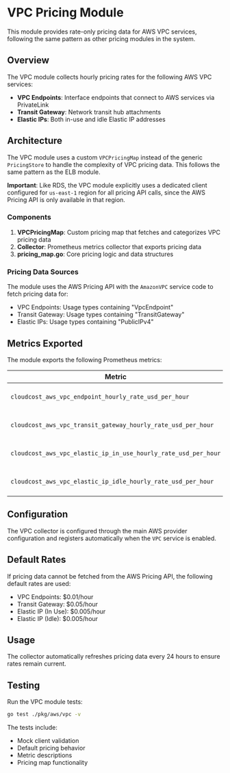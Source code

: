 # VPC Pricing Module

This module provides rate-only pricing data for AWS VPC services, following the same pattern as other pricing modules in the system.

## Overview

The VPC module collects hourly pricing rates for the following AWS VPC services:
- **VPC Endpoints**: Interface endpoints that connect to AWS services via PrivateLink
- **Transit Gateway**: Network transit hub attachments
- **Elastic IPs**: Both in-use and idle Elastic IP addresses

## Architecture

The VPC module uses a custom `VPCPricingMap` instead of the generic `PricingStore` to handle the complexity of VPC pricing data. This follows the same pattern as the ELB module.

**Important**: Like RDS, the VPC module explicitly uses a dedicated client configured for `us-east-1` region for all pricing API calls, since the AWS Pricing API is only available in that region.

### Components

1. **VPCPricingMap**: Custom pricing map that fetches and categorizes VPC pricing data
2. **Collector**: Prometheus metrics collector that exports pricing data
3. **pricing_map.go**: Core pricing logic and data structures

### Pricing Data Sources

The module uses the AWS Pricing API with the `AmazonVPC` service code to fetch pricing data for:

- VPC Endpoints: Usage types containing "VpcEndpoint"
- Transit Gateway: Usage types containing "TransitGateway"
- Elastic IPs: Usage types containing "PublicIPv4"

## Metrics Exported

The module exports the following Prometheus metrics:

| Metric | Description | Labels |
|--------|-------------|--------|
| `cloudcost_aws_vpc_endpoint_hourly_rate_usd_per_hour` | Hourly cost of VPC endpoints | region |
| `cloudcost_aws_vpc_transit_gateway_hourly_rate_usd_per_hour` | Hourly cost of Transit Gateway | region |
| `cloudcost_aws_vpc_elastic_ip_in_use_hourly_rate_usd_per_hour` | Hourly cost of in-use Elastic IPs | region |
| `cloudcost_aws_vpc_elastic_ip_idle_hourly_rate_usd_per_hour` | Hourly cost of idle Elastic IPs | region |

## Configuration

The VPC collector is configured through the main AWS provider configuration and registers automatically when the `VPC` service is enabled.

## Default Rates

If pricing data cannot be fetched from the AWS Pricing API, the following default rates are used:

- VPC Endpoints: $0.01/hour
- Transit Gateway: $0.05/hour
- Elastic IP (In Use): $0.005/hour
- Elastic IP (Idle): $0.005/hour

## Usage

The collector automatically refreshes pricing data every 24 hours to ensure rates remain current.

## Testing

Run the VPC module tests:

```bash
go test ./pkg/aws/vpc -v
```

The tests include:
- Mock client validation
- Default pricing behavior
- Metric descriptions
- Pricing map functionality
